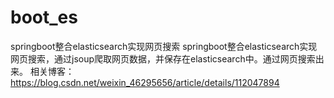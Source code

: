 # boot_es
springboot整合elasticsearch实现网页搜索
springboot整合elasticsearch实现网页搜索，通过jsoup爬取网页数据，并保存在elasticsearch中。通过网页搜索出来。
相关博客：https://blog.csdn.net/weixin_46295656/article/details/112047894
